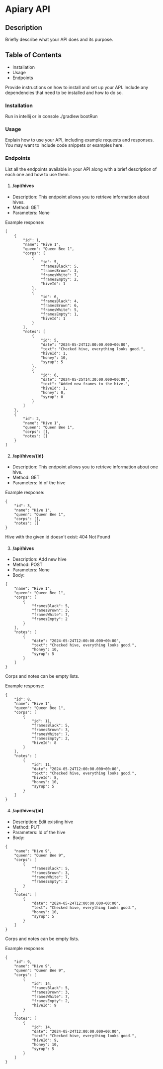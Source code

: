 # Apiary API

## Description
Briefly describe what your API does and its purpose.

## Table of Contents
* Installation
* Usage
* Endpoints

Provide instructions on how to install and set up your API. Include any dependencies that need to be installed and how to do so.

### Installation
Run in intellij or in console ./gradlew bootRun

### Usage
Explain how to use your API, including example requests and responses. You may want to include code snippets or examples here.

### Endpoints
List all the endpoints available in your API along with a brief description of each one and how to use them.

1. #### /api/hives
* Description: This endpoint allows you to retrieve information about hives.
* Method: GET
* Parameters: None

Example response:
```
[
    {
        "id": 1,
        "name": "Hive 1",
        "queen": "Queen Bee 1",
        "corps": [
            {
                "id": 5,
                "framesBlack": 5,
                "framesBrown": 3,
                "framesWhite": 7,
                "framesEmpty": 2,
                "hiveId": 1
            },
            {
                "id": 6,
                "framesBlack": 4,
                "framesBrown": 6,
                "framesWhite": 5,
                "framesEmpty": 1,
                "hiveId": 1
            }
        ],
        "notes": [
            {
                "id": 5,
                "date": "2024-05-24T12:00:00.000+00:00",
                "text": "Checked hive, everything looks good.",
                "hiveId": 1,
                "honey": 10,
                "syrup": 5
            },
            {
                "id": 6,
                "date": "2024-05-25T14:30:00.000+00:00",
                "text": "Added new frames to the hive.",
                "hiveId": 1,
                "honey": 0,
                "syrup": 0
            }
        ]
    },
    {
        "id": 2,
        "name": "Hive 1",
        "queen": "Queen Bee 1",
        "corps": [],
        "notes": []
    }
]
```

2. #### /api/hives/{id}
* Description: This endpoint allows you to retrieve information about one hive.
* Method: GET
* Parameters: Id of the hive

Example response:
```
{
    "id": 3,
    "name": "Hive 1",
    "queen": "Queen Bee 1",
    "corps": [],
    "notes": []
}
```

Hive with the given id doesn't exist: 404 Not Found

3. #### /api/hives
* Description: Add new hive
* Method: POST
* Parameters: None
* Body:
```
{
    "name": "Hive 1",
    "queen": "Queen Bee 1",
    "corps": [
        {
            "framesBlack": 5,
            "framesBrown": 3,
            "framesWhite": 7,
            "framesEmpty": 2
        }
    ],
    "notes": [
        {
            "date": "2024-05-24T12:00:00.000+00:00",
            "text": "Checked hive, everything looks good.",
            "honey": 10,
            "syrup": 5
        }
    ]
}
```
Corps and notes can be empty lists.

Example response:
```
{
    "id": 8,
    "name": "Hive 1",
    "queen": "Queen Bee 1",
    "corps": [
        {
            "id": 11,
            "framesBlack": 5,
            "framesBrown": 3,
            "framesWhite": 7,
            "framesEmpty": 2,
            "hiveId": 8
        }
    ],
    "notes": [
        {
            "id": 11,
            "date": "2024-05-24T12:00:00.000+00:00",
            "text": "Checked hive, everything looks good.",
            "hiveId": 8,
            "honey": 10,
            "syrup": 5
        }
    ]
}
```


4. #### /api/hives/{id}
* Description: Edit existing hive
* Method: PUT
* Parameters: Id of the hive
* Body:
```
{
    "name": "Hive 9",
    "queen": "Queen Bee 9",
    "corps": [
        {
            "framesBlack": 5,
            "framesBrown": 3,
            "framesWhite": 7,
            "framesEmpty": 2
        }
    ],
    "notes": [
        {
            "date": "2024-05-24T12:00:00.000+00:00",
            "text": "Checked hive, everything looks good.",
            "honey": 10,
            "syrup": 5
        }
    ]
}
```
Corps and notes can be empty lists.

Example response:
```
{
    "id": 9,
    "name": "Hive 9",
    "queen": "Queen Bee 9",
    "corps": [
        {
            "id": 14,
            "framesBlack": 5,
            "framesBrown": 3,
            "framesWhite": 7,
            "framesEmpty": 2,
            "hiveId": 9
        }
    ],
    "notes": [
        {
            "id": 14,
            "date": "2024-05-24T12:00:00.000+00:00",
            "text": "Checked hive, everything looks good.",
            "hiveId": 9,
            "honey": 10,
            "syrup": 5
        }
    ]
}
```
